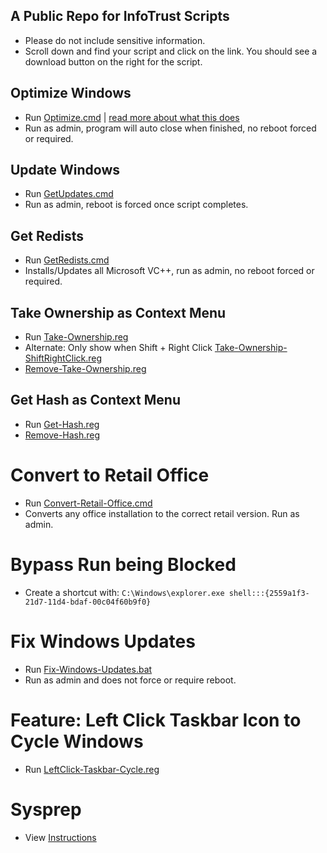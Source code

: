 ## A Public Repo for InfoTrust Scripts
- Please do not include sensitive information.
- Scroll down and find your script and click on the link. You should see a download button on the right for the script.

## Optimize Windows
- Run [Optimize.cmd](Optimize-Windows/Optimize.cmd) | [read more about what this does](Optimize-Windows/README.md)
- Run as admin, program will auto close when finished, no reboot forced or required.

## Update Windows
- Run [GetUpdates.cmd](Optimize-Windows/GetUpdates.cmd)
- Run as admin, reboot is forced once script completes.

## Get Redists
- Run [GetRedists.cmd](Optimize-Windows/GetRedists.cmd)
- Installs/Updates all Microsoft VC++, run as admin, no reboot forced or required.

## Take Ownership as Context Menu
- Run [Take-Ownership.reg](Take-Ownership/Take-Ownership.reg)
- Alternate: Only show when Shift + Right Click [Take-Ownership-ShiftRightClick.reg](Take-Ownership/Take-Ownership-ShiftRightClick.reg)
- [Remove-Take-Ownership.reg](Take-Ownership/Remove-Take-Ownership.reg)

## Get Hash as Context Menu
- Run [Get-Hash.reg](Get-Hash/Get-Hash.reg)
- [Remove-Hash.reg](Get-Hash/Remove-Hash.reg)

# Convert to Retail Office
- Run [Convert-Retail-Office.cmd](Convert-Retail-Office/Covert-Retail-Office.cmd)
- Converts any office installation to the correct retail version. Run as admin.

# Bypass Run being Blocked
- Create a shortcut with: 
`C:\Windows\explorer.exe shell:::{2559a1f3-21d7-11d4-bdaf-00c04f60b9f0}`

# Fix Windows Updates
- Run [Fix-Windows-Updates.bat](Fix-Windows-Updates/Fix-Windows-Updates.bat)
- Run as admin and does not force or require reboot.

# Feature: Left Click Taskbar Icon to Cycle Windows
- Run [LeftClick-Taskbar-Cycle.reg](LeftClick-Taskbar-Cycle/LeftClick-Taskbar-Cycle.reg)

# Sysprep
- View [Instructions](Sysprep/README.md)